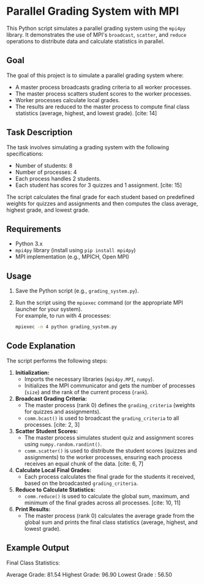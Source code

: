 # Parallel Grading System with MPI

This Python script simulates a parallel grading system using the `mpi4py` library. It demonstrates the use of MPI's `broadcast`, `scatter`, and `reduce` operations to distribute data and calculate statistics in parallel.

## Goal

The goal of this project is to simulate a parallel grading system where:

* A master process broadcasts grading criteria to all worker processes.
* The master process scatters student scores to the worker processes.
* Worker processes calculate local grades.
* The results are reduced to the master process to compute final class statistics (average, highest, and lowest grade). [cite: 14]

## Task Description

The task involves simulating a grading system with the following specifications:

* Number of students: 8
* Number of processes: 4
* Each process handles 2 students.
* Each student has scores for 3 quizzes and 1 assignment. [cite: 15]

The script calculates the final grade for each student based on predefined weights for quizzes and assignments and then computes the class average, highest grade, and lowest grade.

## Requirements

* Python 3.x
* `mpi4py` library (install using `pip install mpi4py`)
* MPI implementation (e.g., MPICH, Open MPI)

## Usage

1.  Save the Python script (e.g., `grading_system.py`).
2.  Run the script using the `mpiexec` command (or the appropriate MPI launcher for your system).  
    For example, to run with 4 processes:

    ```bash
    mpiexec -n 4 python grading_system.py
    ```

## Code Explanation

The script performs the following steps:

1.  **Initialization:**
    * Imports the necessary libraries (`mpi4py.MPI`, `numpy`).
    * Initializes the MPI communicator and gets the number of processes (`size`) and the rank of the current process (`rank`).
2.  **Broadcast Grading Criteria:**
    * The master process (rank 0) defines the `grading_criteria` (weights for quizzes and assignments).
    * `comm.bcast()` is used to broadcast the `grading_criteria` to all processes. [cite: 2, 3]
3.  **Scatter Student Scores:**
    * The master process simulates student quiz and assignment scores using `numpy.random.randint()`.
    * `comm.scatter()` is used to distribute the student scores (quizzes and assignments) to the worker processes, ensuring each process receives an equal chunk of the data. [cite: 6, 7]
4.  **Calculate Local Final Grades:**
    * Each process calculates the final grade for the students it received, based on the broadcasted `grading_criteria`.
5.  **Reduce to Calculate Statistics:**
    * `comm.reduce()` is used to calculate the global sum, maximum, and minimum of the final grades across all processes. [cite: 10, 11]
6.  **Print Results:**
    * The master process (rank 0) calculates the average grade from the global sum and prints the final class statistics (average, highest, and lowest grade).

## Example Output
Final Class Statistics:

Average Grade: 81.54
Highest Grade: 96.90
Lowest Grade : 56.50
